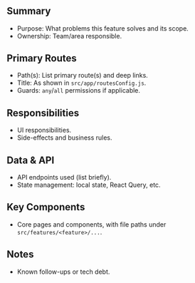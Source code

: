 # <Feature Name>

## Summary
- Purpose: What problems this feature solves and its scope.
- Ownership: Team/area responsible.

## Primary Routes
- Path(s): List primary route(s) and deep links.
- Title: As shown in `src/app/routesConfig.js`.
- Guards: `any`/`all` permissions if applicable.

## Responsibilities
- UI responsibilities.
- Side-effects and business rules.

## Data & API
- API endpoints used (list briefly).
- State management: local state, React Query, etc.

## Key Components
- Core pages and components, with file paths under `src/features/<feature>/...`.

## Notes
- Known follow-ups or tech debt.

